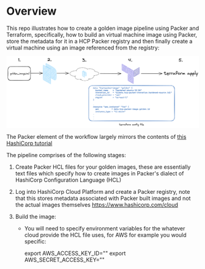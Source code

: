 # Overview

This repo illustrates how to create a golden image pipeline using Packer and Terraform, specifically, how to build an virtual machine image using Packer, store the metadata for it in a HCP Packer registry and then finally
create a virtual machine using an image referenced from the registry:

<img style="float: left; margin: 0px 15px 15px 0px;" src="https://github.com/chrisadkin/packer-golden-img-pipeline/blob/main/png_images/golden_image_workflow.png?raw=true">

The Packer element of the workflow largely mirrors the contents of [this HashiCorp tutorial](https://developer.hashicorp.com/packer/tutorials/hcp-get-started/hcp-push-image-metadata)

The pipeline comprises of the following stages:

1. Create Packer HCL files for your golden images, these are essentially text files which specify how to create images in Packer's dialect of HashiCorp Configuration Language (HCL)

2. Log into HashiCorp Cloud Platform and create a Packer registry, note that this stores metadata associated with Packer built images and not the actual images themselves https://www.hashicorp.com/cloud

2. Build the image:
   - You will need to specify environment variables for the whatever cloud provide the HCL file uses, for AWS for example you would specific:

     export AWS_ACCESS_KEY_ID="<anaccesskey>"
     export AWS_SECRET_ACCESS_KEY="<asecretkey>"

 
